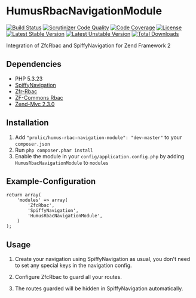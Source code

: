 HumusRbacNavigationModule
=========================

[![Build Status](https://travis-ci.org/prolic/HumusRbacNavigationModule.svg?branch=master)](https://travis-ci.org/prolic/HumusRbacNavigationModule)
[![Scrutinizer Code Quality](https://scrutinizer-ci.com/g/prolic/HumusRbacNavigationModule/badges/quality-score.png?b=master)](https://scrutinizer-ci.com/g/prolic/HumusRbacNavigationModule/?branch=master)
[![Code Coverage](https://scrutinizer-ci.com/g/prolic/HumusRbacNavigationModule/badges/coverage.png?b=master)](https://scrutinizer-ci.com/g/prolic/HumusRbacNavigationModule/?branch=master)
[![License](https://poser.pugx.org/prolic/humus-rbac-navigation-module/license.svg)](https://packagist.org/packages/prolic/humus-rbac-navigation-module)
[![Latest Stable Version](https://poser.pugx.org/prolic/humus-rbac-navigation-module/v/stable.svg)](https://packagist.org/packages/prolic/humus-rbac-navigation-module)
[![Latest Unstable Version](https://poser.pugx.org/prolic/humus-rbac-navigation-module/v/unstable.svg)](https://packagist.org/packages/prolic/humus-rbac-navigation-module)
[![Total Downloads](https://poser.pugx.org/prolic/humus-rbac-navigation-module/downloads.svg)](https://packagist.org/packages/prolic/humus-rbac-navigation-module)

Integration of ZfcRbac and SpiffyNavigation for Zend Framework 2

Dependencies
------------

 - PHP 5.3.23
 - [SpiffyNavigation](https://github.com/spiffyjr/spiffy-navigation/)
 - [Zfr-Rbac](https://github.com/zf-fr/rbac/)
 - [ZF-Commons Rbac](https://github.com/ZF-Commons/zfc-rbac/)
 - [Zend-Mvc 2.3.0](https://github.com/zendframework/zf2/tree/master/library/Zend/Mvc)

Installation
------------

 1.  Add `"prolic/humus-rbac-navigation-module": "dev-master"` to your `composer.json`
 2.  Run `php composer.phar install`
 3.  Enable the module in your `config/application.config.php` by adding `HumusRbacNavigationModule` to `modules`

Example-Configuration
---------------------

    return array(
        'modules' => array(
            'ZfcRbac',
            'SpiffyNavigation',
            'HumusRbacNavigationModule',
        )
    );

Usage
-----

1. Create your navigation using SpiffyNavigation as usual,
   you don't need to set any special keys in the navigation config.

2. Configure ZfcRbac to guard all your routes.

3. The routes guarded will be hidden in SpiffyNavigation automatically.
